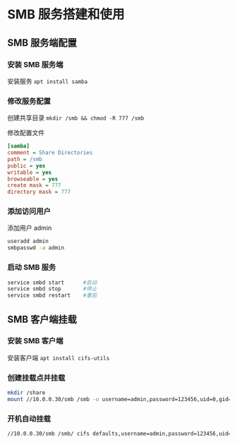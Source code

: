 # SMB 服务搭建和使用

## SMB 服务端配置

### 安装 SMB 服务端

安装服务 `apt install samba`

### 修改服务配置

创建共享目录 `mkdir /smb && chmod -R 777 /smb`

修改配置文件

```ini title="/etc/samba/smb.conf"
[samba]
comment = Share Directories
path = /smb
public = yes
writable = yes
browseable = yes
create mask = 777
directory mask = 777
```

### 添加访问用户

添加用户 admin

```bash
useradd admin
smbpasswd -a admin
```

### 启动 SMB 服务

```bash
service smbd start      #启动
service smbd stop       #停止
service smbd restart    #重启
```

## SMB 客户端挂载

### 安装 SMB 客户端

安装客户端 `apt install cifs-utils`

### 创建挂载点并挂载

```bash
mkdir /share
mount //10.0.0.30/smb /smb -o username=admin,password=123456,uid=0,gid=0
```

### 开机自动挂载

```bash title="/etc/fstab"
//10.0.0.30/smb /smb/ cifs defaults,username=admin,password=123456,uid=0,gid=0 0 0
```

